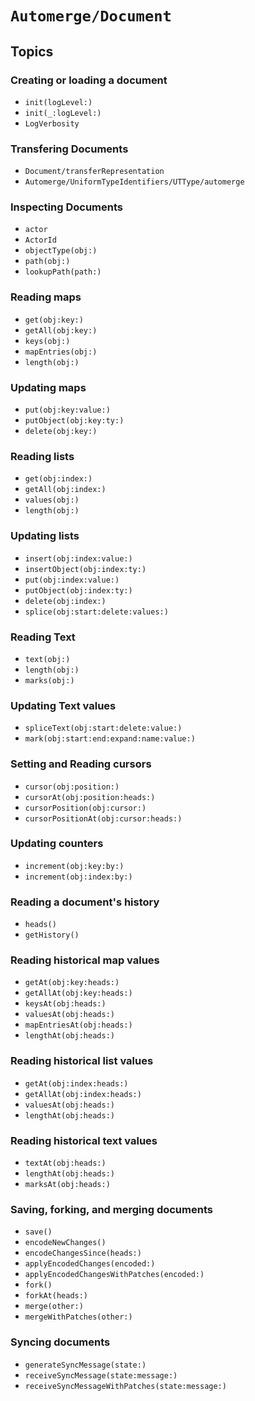 # ``Automerge/Document``

## Topics

### Creating or loading a document

- ``init(logLevel:)``
- ``init(_:logLevel:)``
- ``LogVerbosity``

### Transfering Documents

- ``Document/transferRepresentation``
- ``Automerge/UniformTypeIdentifiers/UTType/automerge``

### Inspecting Documents

- ``actor``
- ``ActorId``
- ``objectType(obj:)``
- ``path(obj:)``
- ``lookupPath(path:)``

### Reading maps

- ``get(obj:key:)``
- ``getAll(obj:key:)``
- ``keys(obj:)``
- ``mapEntries(obj:)``
- ``length(obj:)``

### Updating maps

- ``put(obj:key:value:)``
- ``putObject(obj:key:ty:)``
- ``delete(obj:key:)``

### Reading lists

- ``get(obj:index:)``
- ``getAll(obj:index:)``
- ``values(obj:)``
- ``length(obj:)``

### Updating lists

- ``insert(obj:index:value:)``
- ``insertObject(obj:index:ty:)``
- ``put(obj:index:value:)``
- ``putObject(obj:index:ty:)``
- ``delete(obj:index:)``
- ``splice(obj:start:delete:values:)``

### Reading Text

- ``text(obj:)``
- ``length(obj:)``
- ``marks(obj:)``

### Updating Text values

- ``spliceText(obj:start:delete:value:)``
- ``mark(obj:start:end:expand:name:value:)``

### Setting and Reading cursors

- ``cursor(obj:position:)``
- ``cursorAt(obj:position:heads:)``
- ``cursorPosition(obj:cursor:)``
- ``cursorPositionAt(obj:cursor:heads:)``

### Updating counters

- ``increment(obj:key:by:)``
- ``increment(obj:index:by:)``

### Reading a document's history

- ``heads()``
- ``getHistory()``

### Reading historical map values

- ``getAt(obj:key:heads:)``
- ``getAllAt(obj:key:heads:)``
- ``keysAt(obj:heads:)``
- ``valuesAt(obj:heads:)``
- ``mapEntriesAt(obj:heads:)``
- ``lengthAt(obj:heads:)``

### Reading historical list values

- ``getAt(obj:index:heads:)``
- ``getAllAt(obj:index:heads:)``
- ``valuesAt(obj:heads:)``
- ``lengthAt(obj:heads:)``

### Reading historical text values

- ``textAt(obj:heads:)``
- ``lengthAt(obj:heads:)``
- ``marksAt(obj:heads:)``

### Saving, forking, and merging documents

- ``save()``
- ``encodeNewChanges()``
- ``encodeChangesSince(heads:)``
- ``applyEncodedChanges(encoded:)``
- ``applyEncodedChangesWithPatches(encoded:)``
- ``fork()``
- ``forkAt(heads:)``
- ``merge(other:)``
- ``mergeWithPatches(other:)``

### Syncing documents

- ``generateSyncMessage(state:)``
- ``receiveSyncMessage(state:message:)``
- ``receiveSyncMessageWithPatches(state:message:)``
